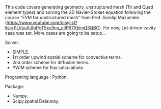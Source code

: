 This code covers generating geometry, unstructured mesh (Tri and Quad element types) and solving the 2D Navier-Stokes equation following the course "FVM for unstructured mesh" from Prof. Sandip Mazumder (https://www.youtube.com/playlist?list=PLVuuXJfoPgT5xu9on_elIP67XblmQ5QBC).
For now, Lid-driven cavity case was set. More cases are going to be setup...

Solver:
  - SIMPLE.
  - 1st order upwind spatial scheme for convective terms.
  - 2nd order scheme for diffusion terms.
  - PWIM scheme for flux calculations.

Programing language : Python.

Package:
  - Numpy.
  - Scipy.spatial Delaunay.
